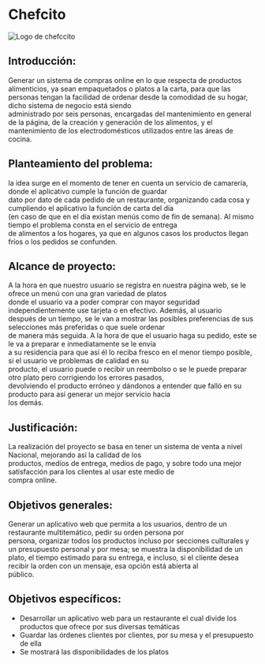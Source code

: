 # **Chefcito**
![Logo de chefccito](https://github.com/HailChefcito/Chefcito/assets/124916979/984139d2-be65-44f1-8411-f72f4d9273eb)

## Introducción:
  
  Generar un sistema de compras online en lo que respecta de productos alimenticios, ya sean empaquetados o platos a la carta, para que las personas tengan la facilidad de ordenar desde la comodidad de su hogar, dicho sistema de negocio está siendo <br>
  administrado por seis personas, encargadas del mantenimiento en general de la página, de la creación y generación de los alimentos, y el mantenimiento de los electrodomésticos utilizados entre las áreas de cocina.
  
## Planteamiento del problema:

  la idea surge en el momento de tener en cuenta un servicio de camarería, donde el aplicativo cumple la función de guardar <br>
  dato por dato de cada pedido de un restaurante, organizando cada cosa y cumpliendo el aplicativo la función de carta del día <br>
  (en caso de que en el día existan menús como de fin de semana). Al mismo tiempo el problema consta en el servicio de entrega <br>
  de alimentos a los hogares, ya que en algunos casos los productos llegan fríos o los pedidos se confunden.

## Alcance de proyecto:

  A la hora en que nuestro usuario se registra en nuestra página web, se le ofrece un menú con una gran variedad de platos <br>
  donde el usuario va a poder comprar con mayor seguridad independientemente use tarjeta o en efectivo. Además, al usuario <br>
  después de un tiempo, se le van a mostrar las posibles preferencias de sus selecciones más preferidas o que suele ordenar <br>
  de manera más seguida. A la hora de que el usuario haga su pedido, este se le va a preparar e inmediatamente se le envía <br>
  a su residencia para que así él lo reciba fresco en el menor tiempo posible, si el usuario ve problemas de calidad en su <br>
  producto, el usuario puede o recibir un reembolso o se le puede preparar otro plato pero corrigiendo los errores pasados, <br>
  devolviendo el producto erróneo y dándonos a entender que falló en su producto para así generar un mejor servicio hacia <br>
  los demás.

## Justificación:

  La realización del proyecto se basa en tener un sistema de venta a nivel Nacional, mejorando asi la calidad de los <br>
  productos, medios de entrega, medios de pago, y sobre todo una mejor satisfacción para los clientes al usar este medio de <br>
  compra online.

## Objetivos generales:

  Generar un aplicativo web que permita a los usuarios, dentro de un restaurante multitemático, pedir su orden persona por <br>
  persona, organizar todos los productos incluso por secciones culturales y un presupuesto personal y por mesa; se muestra la disponibilidad de un plato, el tiempo 
  estimado para su entrega, e incluso, si el cliente desea recibir la orden con un mensaje, esa opción está abierta al <br>
  público.

## Objetivos específicos:

  * Desarrollar un aplicativo web para un restaurante el cual divide los productos que ofrece por sus diversas temáticas
  * Guardar las órdenes clientes por clientes, por su mesa y el presupuesto de ella
  * Se mostrará las disponibilidades de los platos



  
